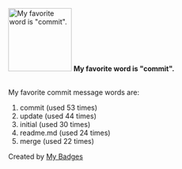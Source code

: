 <img src="https://my-badges.github.io/my-badges/favorite-word.png" alt="My favorite word is &quot;commit&quot;." title="My favorite word is &quot;commit&quot;." width="128">
<strong>My favorite word is &quot;commit&quot;.</strong>
<br><br>

My favorite commit message words are:

1. commit (used 53 times)
2. update (used 44 times)
3. initial (used 30 times)
4. readme.md (used 24 times)
5. merge (used 22 times)


Created by <a href="https://github.com/my-badges/my-badges">My Badges</a>
